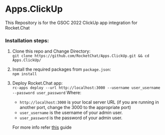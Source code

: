 # Apps.ClickUp
This Repository is for the GSOC 2022 ClickUp app integration for Rocket.Chat 

### Installation steps:

 1. Clone this repo and Change Directory: </br>
 `git clone https://github.com/RocketChat/Apps.ClickUp.git && cd Apps.ClickUp/`

 2. Install the required packages from `package.json`: </br>
	 `npm install`

 3. Deploy Rocket.Chat app: </br>
    `rc-apps deploy --url http://localhost:3000 --username user_username --password user_password`
    Where:
    - `http://localhost:3000` is your local server URL (if you are running in another port, change the 3000 to the appropriate port)
    - `user_username` is the username of your admin user.
    - `user_password` is the password of your admin user.

    For more info refer [this](https://rocket.chat/docs/developer-guides/developing-apps/getting-started/) guide
